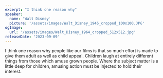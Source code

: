 ```yaml
---
excerpt: "I think one reason why"
speaker:
  name: 'Walt Disney'
  picture: '/assets/images/Walt_Disney_1946_cropped_100x100.JPG'
ogImage:
  url: '/assets/images/Walt_Disney_1964_cropped_512x512.jpg'
releaseDate: '2023-09-09'
---
```


I think one reason why people like our films is that so much effort is made to give them adult as well as child appeal. Children laugh at entirely different things from those which amuse grown people. Where the subject matter is a little deep for children, amusing action must be injected to hold their interest.
